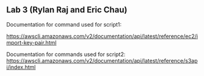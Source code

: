 ## Lab 3 (Rylan Raj and Eric Chau)

Documentation for command used for script1:

https://awscli.amazonaws.com/v2/documentation/api/latest/reference/ec2/import-key-pair.html


Documentation for commands used for script2:
https://awscli.amazonaws.com/v2/documentation/api/latest/reference/s3api/index.html
